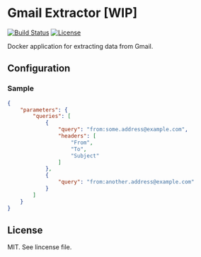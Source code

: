 # Gmail Extractor [WIP]

[![Build Status](https://travis-ci.org/keboola/gmail-extractor.svg?branch=master)](https://travis-ci.org/keboola/gmail-extractor)
[![License](https://img.shields.io/badge/license-MIT-blue.svg)](https://github.com/keboola/gmail-extractor/blob/master/LICENSE.md)

Docker application for extracting data from Gmail.

## Configuration


### Sample

```json
{
    "parameters": {
        "queries": [
            {
                "query": "from:some.address@example.com",
                "headers": [
                    "From",
                    "To",
                    "Subject"
                ]
            },
            {
                "query": "from:another.address@example.com"
            }
        ]
    }
}
```

## License

MIT. See lincense file.
